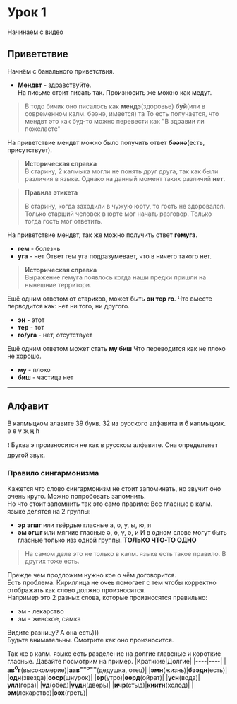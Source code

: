 # Урок 1

Начинаем с [видео](https://www.youtube.com/watch?v=xM9x9oJ8Pko&list=PLl58IeyE9-HxTte9IRClUBbrvU_F9WG35&ab_channel=BumbaMediaholding)

## Приветствие
Начнём с банального приветствия.
- **Мендвт** - здравствуйте.  
На письме стоит писать так. Произносить же можно как медүт.  

> В тодо бичик оно писалось как **мендэ**(здоровье) **буй**(или в современном калм. бәәнә, имеется) та
> То есть получается, что мендвт это как буд-то можно перевести как "В здравии ли пожелаете"

На приветствие мендвт можно было получить ответ **бәәнә**(есть, присутствует).

> **Историческая справка**  
> В старину, 2 калмыка могли не понять друг друга, так как были различия в языке. Однако на данный момент таких различий **нет**.

> **Правила этикета**
>
>В старину, когда заходили в чужую юрту, то гость не здоровался. Только старший человек в юрте мог начать разговор. Только тогда гость мог ответить.

На приветствие мендвт, так же можно получить ответ **гемуга**.  
- **гем** - болезнь
- **уга** - нет
Ответ гем уга подразумевает, что в ничего такого нет.  

> **Историческая справка**  
> Выражение гемуга появлось когда наши предки пришли на нынешние территори.  

Ещё одним ответом от стариков, может быть **эн тер го**. Что вместе перводится как: нет ни того, ни другого.
- **эн** - этот
- **тер** - тот
- **го/уга** - нет, отсутствует  

Ещё одним ответом может стать **му биш** Что переводится как не плохо не хорошо.
- **му** - плохо
- **биш** - частица нет   

___

## Алфавит

В калмыцком алавите 39 букв. 32 из русского алфавита и 6 калмыцких.  
ә ө ү җ ң һ

:heavy_exclamation_mark: Буква э произносится не как в русском алфавите. Она определеяет другой звук.  

### Правило сингармонизма

Кажется что слово сингармонизм не стоит запоминать, но звучит оно очень круто. Можно попробовать запомнить.  
Но что стоит запомнить так это само правило:
Все гласные в калм. языке делятся на 2 группы:
- **эр эгшг** или твёрдые гласные а, о, у, ы, ю, я
- **эм эгшг** или мягкие гласные ә, ө, ү, э, и
И в одном слове могут быть гласные только изз одной группы. **ТОЛЬКО ЧТО-ТО ОДНО**  

> На самом деле это не только в калм. языке есть такое правило. В других тоже есть.

Прежде чем продложим нужно кое о чём договорится.  
Есть проблема. Кириллица не очеь помогает с тем чтобы корректно отображать как слово должно произносится.  
Например это 2 разных слова, которые произносятся правильно:
- эм \- лекарство
- эм \- женское, самка

Видите разницу? А она есть\)\)\)  
Будьте внимательны. Смотрите как оно произносится.

Так же в калм. языке есть разделение на долгие главсные и короткие гласные.
Давайте посмотрим на пример.
|Кратккие|Долгие|
|----|----|
|**ав<sup>0</sup>г**(высокомерие)|**аав<sup>==o==</sup>**(дедушка, отец)|
|**әмн**(жизнь)|**бәәдн**(есть)|
|**одн**(звезда)|**ооср**(шнурок)|
|**өр**(утро)|**өөрд**(ойрат)|
|**усн**(вода)|**улл**(гора)|
|**үд**(обед)|**үүдн**(дверь)|
|**ичр**(стыд)|**киитн**(холод)|
|**эм**(лекарство)|**ээх**(греть)|

